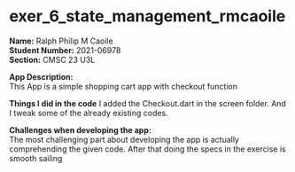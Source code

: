 # exer_6_state_management_rmcaoile

**Name:** Ralph Philip M Caoile  
**Student Number:** 2021-06978  
**Section:** CMSC 23 U3L  

**App Description:**  
This App is a simple shopping cart app with checkout function

**Things I did in the code**
I added the Checkout.dart in the screen folder. And I tweak some of the already
existing codes.

**Challenges when developing the app:**  
The most challenging part about developing the app is actually comprehending 
the given code. After that doing the specs in the exercise is smooth sailing
